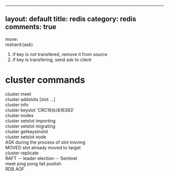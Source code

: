 
--- 
layout: default
title: redis
category: redis
comments: true
---


move:  
reshard:(ask)  
1. if key is not transfered, remove it from source  
2. if key is transfering, send ask to client  

# cluster commands
cluster meet <ip> <port>  
cluster addslots <slot> [slot ...]  
cluster info  
cluster keyslot <key> 'CRC16(k)&16383'  
cluster nodes  
cluster setslot <slot> importing <source-id>  
cluster setslot <slot> migrating <target-id>  
cluster getkeysinslot <slot> <count>  
cluster setslot <slot> node <target-id>  
ASK during the process of slot moving  
MOVED slot already moved to target  
cluster replicate <node-id>  
RAFT -- leader election -- Sentinel  
meet ping pong fail puslish  
RDB AOF  


